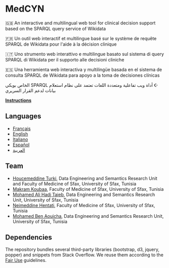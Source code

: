 # MedCYN
🇬🇧 An interactive and multilingual web tool for clinical decision support based on the SPARQL query service of Wikidata

🇫🇷 Un outil web interactif et multilingue basé sur le système de requête SPARQL de Wikidata pour l'aide à la décision clinique

🇮🇹 Uno strumento web interattivo e multilingue basato sul sistema di query SPARQL di Wikidata per il supporto alle decisioni cliniche

🇪🇸 Una herramienta web interactiva y multilingüe basada en el sistema de consulta SPARQL de Wikidata para apoyo a la toma de decisiones clínicas

<span dir="rtl">☪️ أداة ويب تفاعلية ومتعددة اللغات تعتمد على نظام استعلام SPARQL الخاص بويكي بيانات لدعم القرار السريري</span>

**[Instructions](https://youtu.be/7sgdfdK80uw)**

## Languages
* [Français](https://csisc.github.io/MedCYN/fr.html)
* [English](https://csisc.github.io/MedCYN/en.html)
* [Italiano](https://csisc.github.io/MedCYN/it.html)
* [Español](https://csisc.github.io/MedCYN/es.html)
* [العربية](https://csisc.github.io/MedCYN/ar.html)

## Team
* [Houcemeddine Turki](https://scholar.google.ca/citations?user=u25grGjf85sC&hl=fr), Data Engineering and Semantics Research Unit and Faculty of Medicine of Sfax, University of Sfax, Tunisia
* [Makram Koubaa](https://scholar.google.ca/citations?hl=fr&user=K-aVBOkAAAAJ), Faculty of Medicine of Sfax, University of Sfax, Tunisia
* [Mohamed Ali Hadj Taieb](https://scholar.google.ca/citations?user=smOf5DUAAAAJ&hl=fr), Data Engineering and Semantics Research Unit, University of Sfax, Tunisia
* [Nejmeddine Hentati](https://www.linkedin.com/in/nejmeddine-hentati-2a50826), Faculty of Medicine of Sfax, University of Sfax, Tunisia
* [Mohamed Ben Aouicha](https://scholar.google.ca/citations?user=XPVUu-gAAAAJ&hl=fr), Data Engineering and Semantics Research Unit, University of Sfax, Tunisia

## Dependencies
The repository bundles several third-party libraries (bootstrap, d3, jquery, popper) and snippets from Stack Overflow. We reuse them according to the [Fair Use](https://en.wikipedia.org/wiki/Fair_use) guidelines.
